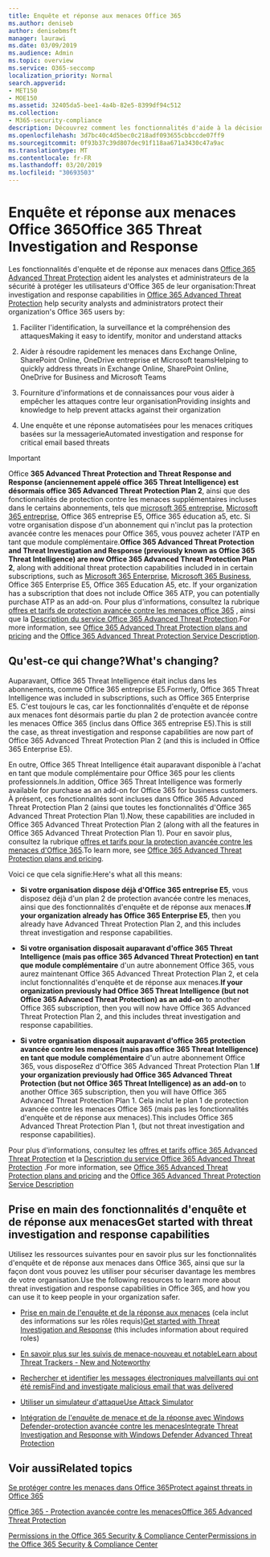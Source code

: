 ```yaml
---
title: Enquête et réponse aux menaces Office 365
ms.author: deniseb
author: denisebmsft
manager: laurawi
ms.date: 03/09/2019
ms.audience: Admin
ms.topic: overview
ms.service: O365-seccomp
localization_priority: Normal
search.appverid:
- MET150
- MOE150
ms.assetid: 32405da5-bee1-4a4b-82e5-8399df94c512
ms.collection:
- M365-security-compliance
description: Découvrez comment les fonctionnalités d'aide à la décision dans Office 365 protection avancée contre les menaces peuvent vous aider à rechercher des menaces contre votre organisation, à répondre aux programmes malveillants, au hameçonnage et à d'autres attaques détectées par Office 365 pour votre part, et à rechercher des menaces. confirme.
ms.openlocfilehash: 3d7bc40c4d5bec0c218adf093655cbbccde07ff9
ms.sourcegitcommit: 0f93b37c39d807dec91f118aa671a3430c47a9ac
ms.translationtype: MT
ms.contentlocale: fr-FR
ms.lasthandoff: 03/20/2019
ms.locfileid: "30693503"
---
```

# <a name="office-365-threat-investigation-and-response"></a><span data-ttu-id="3365f-103">Enquête et réponse aux menaces Office 365</span><span class="sxs-lookup"><span data-stu-id="3365f-103">Office 365 Threat Investigation and Response</span></span>

<span data-ttu-id="3365f-104">Les fonctionnalités d'enquête et de réponse aux menaces dans [Office 365 Advanced Threat Protection](office-365-atp.md) aident les analystes et administrateurs de la sécurité à protéger les utilisateurs d'Office 365 de leur organisation:</span><span class="sxs-lookup"><span data-stu-id="3365f-104">Threat investigation and response capabilities in [Office 365 Advanced Threat Protection](office-365-atp.md) help security analysts and administrators protect their organization's Office 365 users by:</span></span>
  
1. <span data-ttu-id="3365f-105">Faciliter l'identification, la surveillance et la compréhension des attaques</span><span class="sxs-lookup"><span data-stu-id="3365f-105">Making it easy to identify, monitor and understand attacks</span></span>
    
2. <span data-ttu-id="3365f-106">Aider à résoudre rapidement les menaces dans Exchange Online, SharePoint Online, OneDrive entreprise et Microsoft teams</span><span class="sxs-lookup"><span data-stu-id="3365f-106">Helping to quickly address threats in Exchange Online, SharePoint Online, OneDrive for Business and Microsoft Teams</span></span>
    
3. <span data-ttu-id="3365f-107">Fourniture d'informations et de connaissances pour vous aider à empêcher les attaques contre leur organisation</span><span class="sxs-lookup"><span data-stu-id="3365f-107">Providing insights and knowledge to help prevent attacks against their organization</span></span>

4. <span data-ttu-id="3365f-108">Une enquête et une réponse automatisées pour les menaces critiques basées sur la messagerie</span><span class="sxs-lookup"><span data-stu-id="3365f-108">Automated investigation and response for critical email based threats</span></span>
    
> [!IMPORTANT]
> <span data-ttu-id="3365f-109">Office **365 Advanced Threat Protection and Threat Response and Response (anciennement appelé office 365 Threat Intelligence) est désormais office 365 Advanced Threat Protection Plan 2**, ainsi que des fonctionnalités de protection contre les menaces supplémentaires incluses dans le certains abonnements, tels que [microsoft 365 entreprise](https://www.microsoft.com/microsoft-365/enterprise/home), [Microsoft 365 entreprise](https://www.microsoft.com/microsoft-365/business), Office 365 entreprise E5, Office 365 éducation a5, etc. Si votre organisation dispose d'un abonnement qui n'inclut pas la protection avancée contre les menaces pour Office 365, vous pouvez acheter l'ATP en tant que module complémentaire.</span><span class="sxs-lookup"><span data-stu-id="3365f-109">**Office 365 Advanced Threat Protection and Threat Investigation and Response (previously known as Office 365 Threat Intelligence) are now Office 365 Advanced Threat Protection Plan 2**, along with additional threat protection capabilities included in in certain subscriptions, such as [Microsoft 365 Enterprise](https://www.microsoft.com/microsoft-365/enterprise/home), [Microsoft 365 Business](https://www.microsoft.com/microsoft-365/business), Office 365 Enterprise E5, Office 365 Education A5, etc. If your organization has a subscription that does not include Office 365 ATP, you can potentially purchase ATP as an add-on.</span></span> <span data-ttu-id="3365f-110">Pour plus d'informations, consultez la rubrique [offres et tarifs de protection avancée contre les menaces office 365](https://products.office.com/exchange/advance-threat-protection) , ainsi que la [Description du service Office 365 Advanced Threat Protection](https://docs.microsoft.com/office365/servicedescriptions/office-365-advanced-threat-protection-service-description#whats-new-in-office-365-advanced-threat-protection-atp).</span><span class="sxs-lookup"><span data-stu-id="3365f-110">For more information, see [Office 365 Advanced Threat Protection plans and pricing](https://products.office.com/exchange/advance-threat-protection) and the [Office 365 Advanced Threat Protection Service Description](https://docs.microsoft.com/office365/servicedescriptions/office-365-advanced-threat-protection-service-description#whats-new-in-office-365-advanced-threat-protection-atp).</span></span> 
  
## <a name="whats-changing"></a><span data-ttu-id="3365f-111">Qu'est-ce qui change?</span><span class="sxs-lookup"><span data-stu-id="3365f-111">What's changing?</span></span>

<span data-ttu-id="3365f-112">Auparavant, Office 365 Threat Intelligence était inclus dans les abonnements, comme Office 365 entreprise E5.</span><span class="sxs-lookup"><span data-stu-id="3365f-112">Formerly, Office 365 Threat Intelligence was included in subscriptions, such as Office 365 Enterprise E5.</span></span> <span data-ttu-id="3365f-113">C'est toujours le cas, car les fonctionnalités d'enquête et de réponse aux menaces font désormais partie du plan 2 de protection avancée contre les menaces Office 365 (inclus dans Office 365 entreprise E5).</span><span class="sxs-lookup"><span data-stu-id="3365f-113">This is still the case, as threat investigation and response capabilities are now part of Office 365 Advanced Threat Protection Plan 2 (and this is included in Office 365 Enterprise E5).</span></span> 

<span data-ttu-id="3365f-114">En outre, Office 365 Threat Intelligence était auparavant disponible à l'achat en tant que module complémentaire pour Office 365 pour les clients professionnels.</span><span class="sxs-lookup"><span data-stu-id="3365f-114">In addition, Office 365 Threat Intelligence was formerly available for purchase as an add-on for Office 365 for business customers.</span></span> <span data-ttu-id="3365f-115">À présent, ces fonctionnalités sont incluses dans Office 365 Advanced Threat Protection Plan 2 (ainsi que toutes les fonctionnalités d'Office 365 Advanced Threat Protection Plan 1).</span><span class="sxs-lookup"><span data-stu-id="3365f-115">Now, these capabilities are included in Office 365 Advanced Threat Protection Plan 2 (along with all the features in Office 365 Advanced Threat Protection Plan 1).</span></span> <span data-ttu-id="3365f-116">Pour en savoir plus, consultez la rubrique [offres et tarifs pour la protection avancée contre les menaces d'Office 365](https://products.office.com/exchange/advance-threat-protection).</span><span class="sxs-lookup"><span data-stu-id="3365f-116">To learn more, see [Office 365 Advanced Threat Protection plans and pricing](https://products.office.com/exchange/advance-threat-protection).</span></span>

<span data-ttu-id="3365f-117">Voici ce que cela signifie:</span><span class="sxs-lookup"><span data-stu-id="3365f-117">Here's what all this means:</span></span>

- <span data-ttu-id="3365f-118">**Si votre organisation dispose déjà d'Office 365 entreprise E5**, vous disposez déjà d'un plan 2 de protection avancée contre les menaces, ainsi que des fonctionnalités d'enquête et de réponse aux menaces.</span><span class="sxs-lookup"><span data-stu-id="3365f-118">**If your organization already has Office 365 Enterprise E5**, then you already have Advanced Threat Protection Plan 2, and this includes threat investigation and response capabilities.</span></span>

- <span data-ttu-id="3365f-119">**Si votre organisation disposait auparavant d'office 365 Threat Intelligence (mais pas office 365 Advanced Threat Protection) en tant que module complémentaire** d'un autre abonnement Office 365, vous aurez maintenant Office 365 Advanced Threat Protection Plan 2, et cela inclut fonctionnalités d'enquête et de réponse aux menaces.</span><span class="sxs-lookup"><span data-stu-id="3365f-119">**If your organization previously had Office 365 Threat Intelligence (but not Office 365 Advanced Threat Protection) as an add-on** to another Office 365 subscription, then you will now have Office 365 Advanced Threat Protection Plan 2, and this includes threat investigation and response capabilities.</span></span> 

- <span data-ttu-id="3365f-120">**Si votre organisation disposait auparavant d'office 365 protection avancée contre les menaces (mais pas office 365 Threat Intelligence) en tant que module complémentaire** d'un autre abonnement Office 365, vous disposeRez d'Office 365 Advanced Threat Protection Plan 1.</span><span class="sxs-lookup"><span data-stu-id="3365f-120">**If your organization previously had Office 365 Advanced Threat Protection (but not Office 365 Threat Intelligence) as an add-on** to another Office 365 subscription, then you will have Office 365 Advanced Threat Protection Plan 1.</span></span> <span data-ttu-id="3365f-121">Cela inclut le plan 1 de protection avancée contre les menaces Office 365 (mais pas les fonctionnalités d'enquête et de réponse aux menaces).</span><span class="sxs-lookup"><span data-stu-id="3365f-121">This includes Office 365 Advanced Threat Protection Plan 1, (but not threat investigation and response capabilities).</span></span>

<span data-ttu-id="3365f-122">Pour plus d'informations, consultez les [offres et tarifs office 365 Advanced Threat Protection](https://products.office.com/exchange/advance-threat-protection) et la [Description du service Office 365 Advanced Threat Protection](https://docs.microsoft.com/office365/servicedescriptions/office-365-advanced-threat-protection-service-description#whats-new-in-office-365-advanced-threat-protection-atp) .</span><span class="sxs-lookup"><span data-stu-id="3365f-122">For more information, see [Office 365 Advanced Threat Protection plans and pricing](https://products.office.com/exchange/advance-threat-protection) and the [Office 365 Advanced Threat Protection Service Description](https://docs.microsoft.com/office365/servicedescriptions/office-365-advanced-threat-protection-service-description#whats-new-in-office-365-advanced-threat-protection-atp)</span></span>

## <a name="get-started-with-threat-investigation-and-response-capabilities"></a><span data-ttu-id="3365f-123">Prise en main des fonctionnalités d'enquête et de réponse aux menaces</span><span class="sxs-lookup"><span data-stu-id="3365f-123">Get started with threat investigation and response capabilities</span></span>

<span data-ttu-id="3365f-124">Utilisez les ressources suivantes pour en savoir plus sur les fonctionnalités d'enquête et de réponse aux menaces dans Office 365, ainsi que sur la façon dont vous pouvez les utiliser pour sécuriser davantage les membres de votre organisation.</span><span class="sxs-lookup"><span data-stu-id="3365f-124">Use the following resources to learn more about threat investigation and response capabilities in Office 365, and how you can use it to keep people in your organization safer.</span></span>
  
- <span data-ttu-id="3365f-125">[Prise en main de l'enquête et de la réponse aux menaces](get-started-with-ti.md) (cela inclut des informations sur les rôles requis)</span><span class="sxs-lookup"><span data-stu-id="3365f-125">[Get started with Threat Investigation and Response](get-started-with-ti.md) (this includes information about required roles)</span></span> 
    
- [<span data-ttu-id="3365f-126">En savoir plus sur les suivis de menace-nouveau et notable</span><span class="sxs-lookup"><span data-stu-id="3365f-126">Learn about Threat Trackers - New and Noteworthy</span></span>](threat-trackers.md)
    
- [<span data-ttu-id="3365f-127">Rechercher et identifier les messages électroniques malveillants qui ont été remis</span><span class="sxs-lookup"><span data-stu-id="3365f-127">Find and investigate malicious email that was delivered</span></span>](investigate-malicious-email-that-was-delivered.md)
    
- [<span data-ttu-id="3365f-128">Utiliser un simulateur d'attaque</span><span class="sxs-lookup"><span data-stu-id="3365f-128">Use Attack Simulator</span></span>](attack-simulator.md)
    
- [<span data-ttu-id="3365f-129">Intégration de l'enquête de menace et de la réponse avec Windows Defender-protection avancée contre les menaces</span><span class="sxs-lookup"><span data-stu-id="3365f-129">Integrate Threat Investigation and Response with Windows Defender Advanced Threat Protection</span></span>](integrate-office-365-ti-with-wdatp.md)
    
## <a name="related-topics"></a><span data-ttu-id="3365f-130">Voir aussi</span><span class="sxs-lookup"><span data-stu-id="3365f-130">Related topics</span></span>

[<span data-ttu-id="3365f-131">Se protéger contre les menaces dans Office 365</span><span class="sxs-lookup"><span data-stu-id="3365f-131">Protect against threats in Office 365</span></span>](protect-against-threats.md)
  
[<span data-ttu-id="3365f-132">Office 365 - Protection avancée contre les menaces</span><span class="sxs-lookup"><span data-stu-id="3365f-132">Office 365 Advanced Threat Protection</span></span>](office-365-atp.md)
  
[<span data-ttu-id="3365f-133">Permissions in the Office 365 Security &amp; Compliance Center</span><span class="sxs-lookup"><span data-stu-id="3365f-133">Permissions in the Office 365 Security &amp; Compliance Center</span></span>](permissions-in-the-security-and-compliance-center.md)
 
